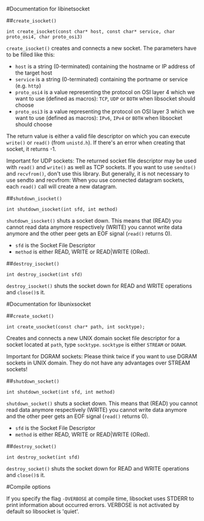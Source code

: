 #Documentation for libinetsocket

##`create_isocket()`

	int create_isocket(const char* host, const char* service, char proto_osi4, char proto_osi3)
	
`create_isocket()` creates and connects a new socket. The parameters have to be filled like this:

* `host` is a string (0-terminated) containing the hostname or IP address of the target host
* `service` is a string (0-terminated) containing the portname or service (e.g. `http`)
* `proto_osi4` is a value representing the protocol on OSI layer 4 which we want to use (defined as macros): `TCP`, `UDP` or `BOTH` when libsocket should choose
* `proto_osi3` is a value representing the protocol on OSI layer 3 which we want to use (defined as macros): `IPv6`, `IPv4` or `BOTH` when libsocket should choose

The return value is either a valid file descriptor on which you can execute `write()` or `read()` (from `unistd.h`). If there's an error when creating
that socket, it returns -1.

Important for UDP sockets: The returned socket file descriptor may be used with `read()` and `write()` as well as TCP sockets. If you want to use `sendto()` and
`recvfrom()`, don't use this library. But generally, it is not necessary to use sendto and recvfrom: When you use connected datagram sockets,
each `read()` call will create a new datagram.

##`shutdown_isocket()` 

	int shutdown_isocket(int sfd, int method)

`shutdown_isocket()` shuts a socket down. This means that (READ) you cannot read data anymore respectively (WRITE) you cannot write data anymore
and the other peer gets an EOF signal (`read()` returns 0).

* `sfd` is the Socket File Descriptor
* `method` is either READ, WRITE or READ|WRITE (ORed).

##`destroy_isocket()`
	
	int destroy_isocket(int sfd)

`destroy_isocket()` shuts the socket down for READ and WRITE operations and `close()`s it.

#Documentation for libunixsocket

##`create_socket()`

	int create_usocket(const char* path, int socktype);

Creates and connects a new UNIX domain socket file descriptor for a socket located at `path`, type `socktype`.
`socktype` is either `STREAM` or `DGRAM`. 

Important for DGRAM sockets: Please think twice if you want to use DGRAM sockets in UNIX domain. They do not have any advantages
over STREAM sockets!

##`shutdown_socket()` 

	int shutdown_socket(int sfd, int method)

`shutdown_socket()` shuts a socket down. This means that (READ) you cannot read data anymore respectively (WRITE) you cannot write data anymore
and the other peer gets an EOF signal (`read()` returns 0).

* `sfd` is the Socket File Descriptor
* `method` is either READ, WRITE or READ|WRITE (ORed).

##`destroy_socket()`
	
	int destroy_socket(int sfd)

`destroy_socket()` shuts the socket down for READ and WRITE operations and `close()`s it.


#Compile options

If you specify the flag `-DVERBOSE` at compile time, libsocket uses STDERR to print information about occurred errors.
VERBOSE is not activated by default so libsocket is 'quiet'.
